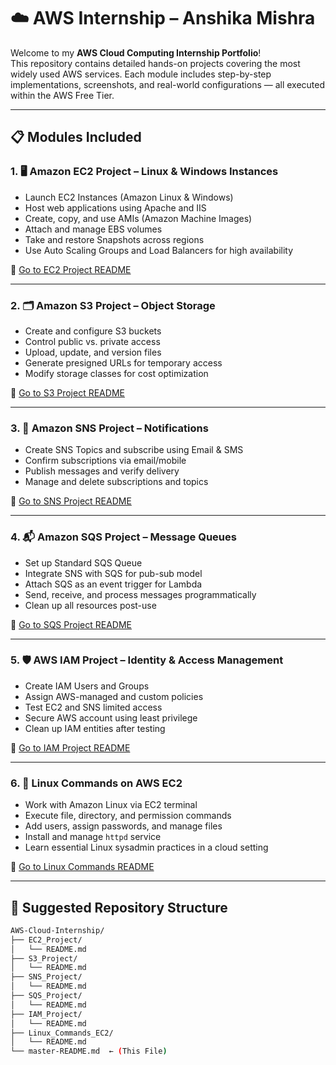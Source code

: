 # ☁️ AWS Internship – Anshika Mishra

Welcome to my **AWS Cloud Computing Internship Portfolio**!  
This repository contains detailed hands-on projects covering the most widely used AWS services. Each module includes step-by-step implementations, screenshots, and real-world configurations — all executed within the AWS Free Tier.

---

## 📋 Modules Included

### 1. 🖥️ Amazon EC2 Project – Linux & Windows Instances
- Launch EC2 Instances (Amazon Linux & Windows)
- Host web applications using Apache and IIS
- Create, copy, and use AMIs (Amazon Machine Images)
- Attach and manage EBS volumes
- Take and restore Snapshots across regions
- Use Auto Scaling Groups and Load Balancers for high availability

🔗 [Go to EC2 Project README](./EC2_Project/README.md)

---

### 2. 🗂️ Amazon S3 Project – Object Storage
- Create and configure S3 buckets
- Control public vs. private access
- Upload, update, and version files
- Generate presigned URLs for temporary access
- Modify storage classes for cost optimization

🔗 [Go to S3 Project README](./S3_Project/README.md)

---

### 3. 📣 Amazon SNS Project – Notifications
- Create SNS Topics and subscribe using Email & SMS
- Confirm subscriptions via email/mobile
- Publish messages and verify delivery
- Manage and delete subscriptions and topics

🔗 [Go to SNS Project README](./SNS_Project/README.md)

---

### 4. 📬 Amazon SQS Project – Message Queues
- Set up Standard SQS Queue
- Integrate SNS with SQS for pub-sub model
- Attach SQS as an event trigger for Lambda
- Send, receive, and process messages programmatically
- Clean up all resources post-use

🔗 [Go to SQS Project README](./SQS_Project/README.md)

---

### 5. 🛡️ AWS IAM Project – Identity & Access Management
- Create IAM Users and Groups
- Assign AWS-managed and custom policies
- Test EC2 and SNS limited access
- Secure AWS account using least privilege
- Clean up IAM entities after testing

🔗 [Go to IAM Project README](./IAM_Project/README.md)

---

### 6. 🐧 Linux Commands on AWS EC2
- Work with Amazon Linux via EC2 terminal
- Execute file, directory, and permission commands
- Add users, assign passwords, and manage files
- Install and manage `httpd` service
- Learn essential Linux sysadmin practices in a cloud setting

🔗 [Go to Linux Commands README](./Linux_Commands_EC2/README.md)

---

## 📁 Suggested Repository Structure

```bash
AWS-Cloud-Internship/
├── EC2_Project/
│   └── README.md
├── S3_Project/
│   └── README.md
├── SNS_Project/
│   └── README.md
├── SQS_Project/
│   └── README.md
├── IAM_Project/
│   └── README.md
├── Linux_Commands_EC2/
│   └── README.md
└── master-README.md  ← (This File)
